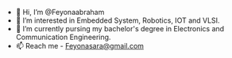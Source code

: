 - 👋 Hi, I’m @Feyonaabraham
- 👀 I’m interested in Embedded System, Robotics, IOT and VLSI.
- 🌱 I’m currently pursing my bachelor's degree in Electronics and Communication Engineering.
- 📫 Reach me -  Feyonasara@gmail.com 

<!---
Feyonaabraham/Feyonaabraham is a ✨ special ✨ repository because its `README.md` (this file) appears on your GitHub profile.
You can click the Preview link to take a look at your changes.
--->
